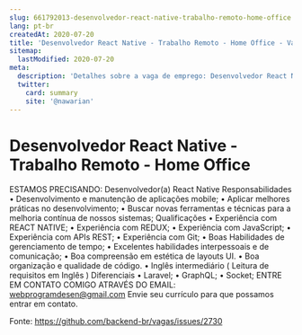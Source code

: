 ```yaml
---
slug: 661792013-desenvolvedor-react-native-trabalho-remoto-home-office
lang: pt-br
createdAt: 2020-07-20
title: 'Desenvolvedor React Native - Trabalho Remoto - Home Office - Vaga de Emprego'
sitemap:
  lastModified: 2020-07-20
meta:
  description: 'Detalhes sobre a vaga de emprego: Desenvolvedor React Native - Trabalho Remoto - Home Office'
  twitter:
    card: summary
    site: '@nawarian'
---
```


# Desenvolvedor React Native - Trabalho Remoto - Home Office

ESTAMOS PRECISANDO:
Desenvolvedor(a) React Native
Responsabilidades
• Desenvolvimento e manutenção de aplicações mobile;
• Aplicar melhores práticas no desenvolvimento;
• Buscar novas ferramentas e técnicas para a melhoria contínua de nossos sistemas;
Qualificações
• Experiência com REACT NATIVE;
• Experiência com REDUX;
• Experiência com JavaScript;
• Experiência com APIs REST;
• Experiência com Git;
• Boas Habilidades de gerenciamento de tempo;
• Excelentes habilidades interpessoais e de comunicação;
• Boa compreensão em estética de layouts UI.
• Boa organização e qualidade de código.
• Inglês intermediário ( Leitura de requisitos em Inglês )
Diferenciais
• Laravel;
• GraphQL;
• Socket;
ENTRE EM CONTATO COMIGO ATRAVÉS DO EMAIL: webprogramdesen@gmail.com
Envie seu currículo para que possamos entrar em contato.

Fonte: https://github.com/backend-br/vagas/issues/2730